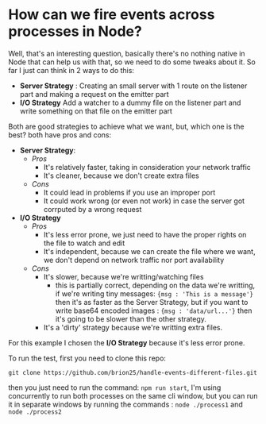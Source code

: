 # How can we fire events across processes in Node?

Well, that's an interesting question, basically there's no nothing native in Node that can help us with that, so we need to do some tweaks about it. So far I just can think in 2 ways to do this:
- **Server Strategy** : Creating an small server with 1 route on the listener part and making a request on the emitter part
- **I/O Strategy** Add a watcher to a dummy file on the listener part and write something on that file on the emitter part

Both are good strategies to achieve what we want, but, which one is the best? both have pros and cons:
- **Server Strategy**:
  - *Pros*
    - It's relatively faster, taking in consideration your network traffic
    - It's cleaner, because we don't create extra files
  - *Cons*
    - It could lead in problems if you use an improper port
    - It could work wrong (or even not work) in case the server got corrputed by a wrong request
- **I/O Strategy**
  - *Pros*
    - It's less error prone, we just need to have the proper rights on the file to watch and edit
    - It's independent, because we can create the file where we want, we don't depend on network traffic nor port availability
  - *Cons*
    - It's slower, because we're writting/watching files
      - this is partially correct, depending on the data we're writting, if we're writing tiny messages: `{msg : 'This is a message'}` then it's as faster as the Server Strategy, but if you want to write base64 encoded images : `{msg : 'data/url...'}` then it's going to be slower than the other strategy.
    - It's a 'dirty' strategy because we're writting extra files.

For this example I chosen the **I/O Strategy** because it's less error prone.

To run the test, first you need to clone this repo:

```
git clone https://github.com/brion25/handle-events-different-files.git
```

 then you just need to run the command: `npm run start`, I'm using concurrently to run both processes on the same cli window, but you can run it in separate windows by running the commands : `node ./process1` and `node ./process2`

